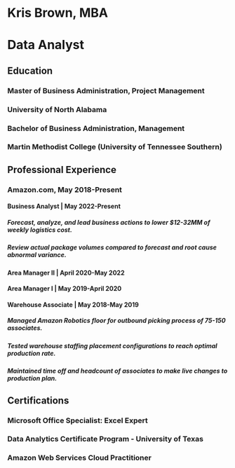 # Kris Brown, MBA

# Data Analyst
## Education
### Master of Business Administration, Project Management
### University of North Alabama
### Bachelor of Business Administration, Management
### Martin Methodist College (University of Tennessee Southern)

## Professional Experience
### Amazon.com, May 2018-Present
#### Business Analyst | May 2022-Present
##### Forecast, analyze, and lead business actions to lower $12-32MM of weekly logistics cost.
##### Review actual package volumes compared to forecast and root cause abnormal variance.

#### Area Manager II | April 2020-May 2022
#### Area Manager I | May 2019-April 2020
#### Warehouse Associate | May 2018-May 2019
##### Managed Amazon Robotics floor for outbound picking process of 75-150 associates.
##### Tested warehouse staffing placement configurations to reach optimal production rate. 
##### Maintained time off and headcount of associates to make live changes to production plan.


## Certifications
### Microsoft Office Specialist: Excel Expert
### Data Analytics Certificate Program - University of Texas
### Amazon Web Services Cloud Practitioner
